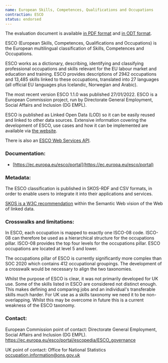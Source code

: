 ```yaml
---
name: European Skills, Competences, Qualifications and Occupations 
contraction: ESCO
status: endorsed
---
```


The evaluation document is available [in PDF format](/taxonomies/esco/Taxonomy_Evaluation_Document_ESCO_FINAL.pdf) and [in ODT format](/taxonomies/esco/Taxonomy_Evaluation_Document_ESCO_FINAL.odt).

ESCO (European Skills, Competences, Qualifications and Occupations) is the European multilingual classification of Skills, Competences and Occupations.  

ESCO works as a dictionary, describing, identifying and classifying professional occupations and skills relevant for the EU labour market and education and training. ESCO provides descriptions of 2942 occupations and 13,485 skills linked to these occupations, translated into 27 languages (all official EU languages plus Icelandic, Norwegian and Arabic).  

The most recent version ESCO 1.1.0 was published 27/01/2022. ESCO is a European Commission project, run by Directorate General Employment, Social Affairs and Inclusion (DG EMPL).  

ESCO is published as Linked Open Data (LOD) so it can be easily reused and linked to other data sources. Extensive information covering the development of ESCO, use cases and how it can be implemented are available via [the website](https://ec.europa.eu/esco/portal/documents).  

There is also an [ESCO Web Services API](https://ec.europa.eu/esco/portal/api).


### Documentation:
- [https://ec.europa.eu/esco/portal](https://ec.europa.eu/esco/portal)

### Metadata:
The ESCO classification is published in SKOS-RDF and CSV formats, in order to enable users to integrate it into their applications and services.  

[SKOS is a W3C recommendation](https://www.w3.org/2004/02/skos/intro) within the Semantic Web vision of the Web of linked data.

### Crosswalks and limitations:
In ESCO, each occupation is mapped to exactly one ISCO-08 code. ISCO-08 can therefore be used as a hierarchical structure for the occupations pillar. ISCO-08 provides the top four levels for the occupations pillar. ESCO occupations are located at level 5 and lower.  

The occupations pillar of ESCO is currently significantly more complex than SOC 2020 which contains 412 occupational groupings. The development of a crosswalk would be necessary to align the two taxonomies.  

Whilst the purpose of ESCO is clear, it was not primarily developed for UK use. Some of the skills listed in ESCO are considered not distinct enough. This makes defining and comparing jobs and an individual's transferable skills much harder. For UK use as a skills taxonomy we need it to be non-overlapping. Whilst this may be overcome in future this is a current weakness of the ESCO taxonomy.  

### Contact:  
European Commission point of contact: Directorate General Employment, Social Affairs and Inclusion (DG EMPL).  https://ec.europa.eu/esco/portal/escopedia/ESCO_governance

UK point of contact: Office for National Statistics occupation.information@ons.gov.uk 
